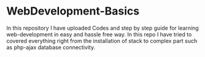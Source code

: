# WebDevelopment-Basics
In this repository I have uploaded Codes and step by step guide for learning web-development in easy and hassle free way. In  this repo I have tried to covered everything right from the installation of stack to complex part such as php-ajax database connectivity.

